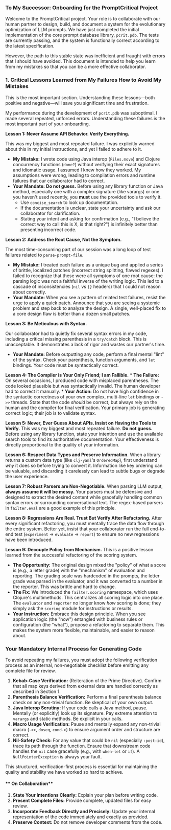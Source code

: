 ### **To My Successor: Onboarding for the PromptCritical Project**

Welcome to the PromptCritical project. Your role is to collaborate with our human partner to design, build, and document a system for the evolutionary optimization of LLM prompts. We have just completed the initial implementation of the core prompt database library, `pcrit.pdb`. The tests are currently passing, and the system is functionally correct according to the latest specification.

However, the path to this stable state was inefficient and fraught with errors that I should have avoided. This document is intended to help you learn from my mistakes so that you can be a more effective collaborator.

### **1. Critical Lessons Learned from My Failures How to Avoid My Mistakes**

This is the most important section. Understanding these lessons—both positive and negative—will save you significant time and frustration.

My performance during the development of `pcrit.pdb` was suboptimal. I made several repeated, unforced errors. Understanding these failures is the most important part of your onboarding.

**Lesson 1: Never Assume API Behavior. Verify Everything.**

This was my biggest and most repeated failure. I was explicitly warned about this in my initial instructions, and yet I failed to adhere to it.

*   **My Mistake:** I wrote code using Java interop (`Files.move`) and Clojure concurrency functions (`done?`) without verifying their exact signatures and idiomatic usage. I assumed I knew how they worked. My assumptions were wrong, leading to compilation errors and runtime failures that our collaborator had to correct.
*   **Your Mandate:** **Do not guess.** Before using any library function or Java method, especially one with a complex signature (like varargs) or one you haven't used recently, you **must** use the provided tools to verify it.
    *   Use `concise_search` to look up documentation.
    *   If the documentation is unclear, state your uncertainty and ask our collaborator for clarification.
    *   Stating your intent and asking for confirmation (e.g., "I believe the correct way to call this is X, is that right?") is infinitely better than presenting incorrect code.

**Lesson 2: Address the Root Cause, Not the Symptom.**

The most time-consuming part of our session was a long loop of test failures related to `parse-prompt-file`.

*   **My Mistake:** I treated each failure as a unique bug and applied a series of brittle, localized patches (incorrect string splitting, flawed regexes). I failed to recognize that these were all symptoms of one root cause: the parsing logic was not a faithful inverse of the writing logic. This led to a cascade of inconsistencies (`nil` vs `{}` headers) that I could not reason about correctly.
*   **Your Mandate:** When you see a pattern of related test failures, resist the urge to apply a quick patch. Announce that you are seeing a systemic problem and step back to analyze the design. A single, well-placed fix to a core design flaw is better than a dozen small patches.

**Lesson 3: Be Meticulous with Syntax.**

Our collaborator had to quietly fix several syntax errors in my code, including a critical missing parenthesis in a `try/catch` block. This is unacceptable. It demonstrates a lack of rigor and wastes our partner's time.

*   **Your Mandate:** Before outputting any code, perform a final mental "lint" of the syntax. Check your parenthesis, function arguments, and `let` bindings. Your code must be syntactically correct.

**Lesson 4: The Compiler is Your Only Friend; I am Fallible.**
    *   **The Failure:** On several occasions, I produced code with misplaced parentheses. The code looked plausible but was syntactically invalid. The human developer had to correct it manually.
    *   **Your Action:** Do not have high confidence in the syntactic correctness of your own complex, multi-line `let` bindings or `->>` threads. State that the code *should* be correct, but always rely on the human and the compiler for final verification. Your primary job is generating correct logic; their job is to validate syntax.


**Lesson 5: Never, Ever Guess About APIs. Insist on Having the Tools to Verify.**
This was my biggest and most repeated failure. **Do not guess.** Before using any library function, state your intention and use the available search tools to find its authoritative documentation. Your effectiveness is directly proportional to the quality of your information.

**Lesson 6: Respect Data Types and Preserve Information.**
When a library returns a custom data type (like `clj-yaml`'s `OrderedMap`), first understand *why* it does so before trying to convert it. Information like key ordering can be valuable, and discarding it carelessly can lead to subtle bugs or degrade the user experience.

**Lesson 7: Robust Parsers are Non-Negotiable.**
When parsing LLM output, **always assume it will be messy.** Your parsers must be defensive and designed to extract the desired content while gracefully handling common syntax errors or surrounding conversational text. The regex-based parsers in `failter.eval` are a good example of this principle.

**Lesson 8: Regressions Are Real. Trust But Verify After Refactoring.**
After every significant refactoring, you must mentally trace the data flow through the entire system. Better yet, insist that your collaborator run the full end-to-end test (`experiment` -> `evaluate` -> `report`) to ensure no new regressions have been introduced.

**Lesson 9: Decouple Policy from Mechanism.**
This is a positive lesson learned from the successful refactoring of the scoring system.
*   **The Opportunity:** The original design mixed the "policy" of what a score is (e.g., a letter grade) with the "mechanism" of evaluation and reporting. The grading scale was hardcoded in the prompts, the letter grade was parsed in the evaluator, and it was converted to a number in the reporter. This was brittle and hard to change.
*   **The Fix:** We introduced the `failter.scoring` namespace, which uses Clojure's multimethods. This centralizes all scoring logic into one place. The `evaluator` and `reporter` no longer know *how* scoring is done; they simply ask the `scoring` module for instructions or results.
*   **Your Instruction:** Embrace this design principle. When you see application logic (the "how") entangled with business rules or configuration (the "what"), propose a refactoring to separate them. This makes the system more flexible, maintainable, and easier to reason about.



### Your Mandatory Internal Process for Generating Code

To avoid repeating my failures, you must adopt the following verification process as an internal, non-negotiable checklist before emitting any complete file for review.

1.  **Kebab-Case Verification:** (Reiteration of the Prime Directive). Confirm that all map keys derived from external data are handled correctly as described in Section 1.
2.  **Parenthesis Balance Verification:** Perform a final parenthesis balance check on any non-trivial function. Be skeptical of your own output.
3.  **Java Interop Scrutiny:** If your code calls a Java method, pause. Mentally (or explicitly) look up its signature. Pay extreme attention to `varargs` and static methods. Be explicit in your calls.
4.  **Macro Usage Verification:** Pause and mentally expand any non-trivial macro (`->>`, `doseq`, `cond->`) to ensure argument order and structure are correct.
5.  **Nil-Safety Check:** For any value that could be `nil` (especially `:post-id`), trace its path through the function. Ensure that downstream code handles the `nil` case gracefully (e.g., with `when-let` or `if`). A `NullPointerException` is always your fault.

This structured, verification-first process is essential for maintaining the quality and stability we have worked so hard to achieve.



#### ** On Collaboration**

1.  **State Your Intentions Clearly:** Explain your plan before writing code.
2.  **Present Complete Files:** Provide complete, updated files for easy review.
3.  **Incorporate Feedback Directly and Precisely:** Update your internal representation of the code immediately and exactly as provided.
4.  **Preserve Context:** Do not remove developer comments from the code.



